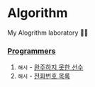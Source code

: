 # Algorithm

My Alogrithm laboratory 🐣🐣

### [Programmers](https://github.com/bominjang/Algorithm/tree/main/src/programmers)
1. `해시` - [완주하지 못한 선수](https://github.com/bominjang/Algorithm/blob/main/src/programmers/hash1.java)
2. `해시` - [전화번호 목록]()
